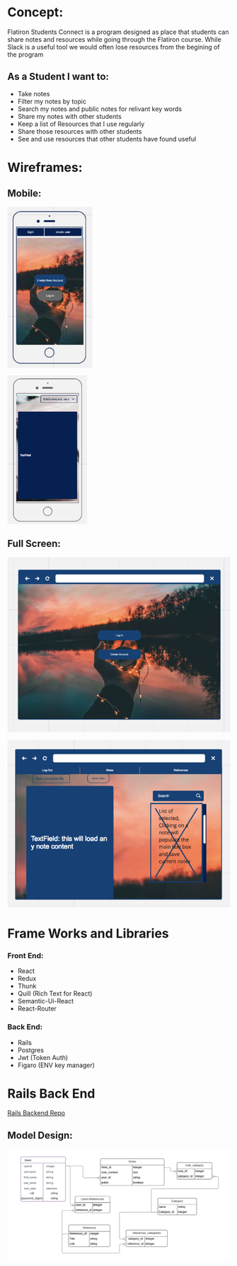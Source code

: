 

# Concept:

Flatiron Students Connect is a program designed as place that students can share notes and resources while going through the Flatiron course. While Slack is a useful tool we would often lose resources from the begining of the program 

## As a Student I want to:
  * Take notes
  * Filter my notes by topic
  * Search my notes and public notes for relivant key words 
  * Share my notes with other students
  * Keep a list of Resources that I use regularly 
  * Share those resources with other students
  * See and use resources that other students have found useful



# Wireframes:

## Mobile:
![Mobile Wireframe Login Image](./public/MobileWireframe.png) 

![Mobile Wireframe Content Image](./public/MobileWireframe2.png)




## Full Screen:
![Full Screen Wire Frame Login image](./public/FullScreenWireframe.png)

![Full Screen Wire Frame Content image](./public/FullScreenWireframe2.png)



# Frame Works and Libraries

### Front End:

* React
* Redux
* Thunk
* Quill (Rich Text for React)
* Semantic-Ui-React
* React-Router

### Back End:

* Rails
* Postgres
* Jwt (Token Auth)
* Figaro (ENV key manager) 

# Rails Back End 

<a href="https://github.com/wley3337/modfivebackend">Rails Backend Repo</a>

## Model Design:

![Data Base Map](./public/DataBase.png)





